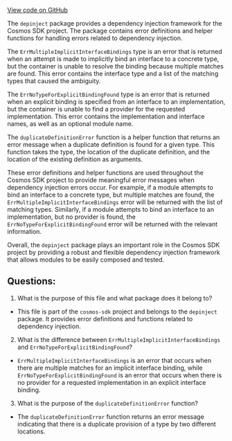 [View code on GitHub](https://github.com/cosmos/cosmos-sdk/blob/main/depinject/errors.go)

The `depinject` package provides a dependency injection framework for the Cosmos SDK project. The package contains error definitions and helper functions for handling errors related to dependency injection.

The `ErrMultipleImplicitInterfaceBindings` type is an error that is returned when an attempt is made to implicitly bind an interface to a concrete type, but the container is unable to resolve the binding because multiple matches are found. This error contains the interface type and a list of the matching types that caused the ambiguity.

The `ErrNoTypeForExplicitBindingFound` type is an error that is returned when an explicit binding is specified from an interface to an implementation, but the container is unable to find a provider for the requested implementation. This error contains the implementation and interface names, as well as an optional module name.

The `duplicateDefinitionError` function is a helper function that returns an error message when a duplicate definition is found for a given type. This function takes the type, the location of the duplicate definition, and the location of the existing definition as arguments.

These error definitions and helper functions are used throughout the Cosmos SDK project to provide meaningful error messages when dependency injection errors occur. For example, if a module attempts to bind an interface to a concrete type, but multiple matches are found, the `ErrMultipleImplicitInterfaceBindings` error will be returned with the list of matching types. Similarly, if a module attempts to bind an interface to an implementation, but no provider is found, the `ErrNoTypeForExplicitBindingFound` error will be returned with the relevant information.

Overall, the `depinject` package plays an important role in the Cosmos SDK project by providing a robust and flexible dependency injection framework that allows modules to be easily composed and tested.
## Questions: 
 1. What is the purpose of this file and what package does it belong to?
- This file is part of the `cosmos-sdk` project and belongs to the `depinject` package. It provides error definitions and functions related to dependency injection.

2. What is the difference between `ErrMultipleImplicitInterfaceBindings` and `ErrNoTypeForExplicitBindingFound`?
- `ErrMultipleImplicitInterfaceBindings` is an error that occurs when there are multiple matches for an implicit interface binding, while `ErrNoTypeForExplicitBindingFound` is an error that occurs when there is no provider for a requested implementation in an explicit interface binding.

3. What is the purpose of the `duplicateDefinitionError` function?
- The `duplicateDefinitionError` function returns an error message indicating that there is a duplicate provision of a type by two different locations.